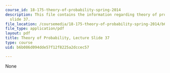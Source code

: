 ```yaml
---
course_id: 18-175-theory-of-probability-spring-2014
description: This file contains the information regarding theory of probability, lecture
  slide 37.
file_location: /coursemedia/18-175-theory-of-probability-spring-2014/b6b086d094dde57f12f8225a2dccec57_MIT18_175S14_Lecture37.pdf
file_type: application/pdf
layout: pdf
title: Theory of Probability, Lecture Slide 37
type: course
uid: b6b086d094dde57f12f8225a2dccec57

---
```

None